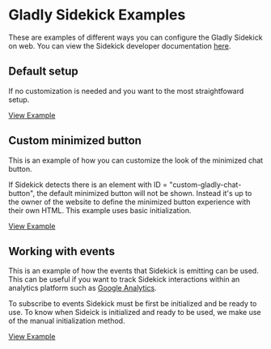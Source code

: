 # Gladly Sidekick Examples
These are examples of different ways you can configure the Gladly Sidekick on web. 
You can view the Sidekick developer documentation [here](https://developer.gladly.com/sidekick/).

## Default setup
If no customization is needed and you want to the most straightfoward setup. 

[View Example](docs/default)

## Custom minimized button
This is an example of how you can customize the look of the minimized chat button. 

If Sidekick detects there is an element with ID = "custom-gladly-chat-button", the default minimized button will not be shown. Instead it's up to the owner of the website to define the minimized button experience with their own HTML. This example uses basic initialization. 

[View Example](docs/custom-minimized-button)

## Working with events
This is an example of how the events that Sidekick is emitting can be used. This can be useful if you want to track Sidekick interactions within an analytics platform such as [Google Analytics](https://developers.google.com/analytics/devguides/collection/analyticsjs/events). 

To subscribe to events Sidekick must be first be initialized and be ready to use. To know when Sideick is initialized and ready to be used, we make use of the manual initialization method.

[View Example](docs/working-with-events)
